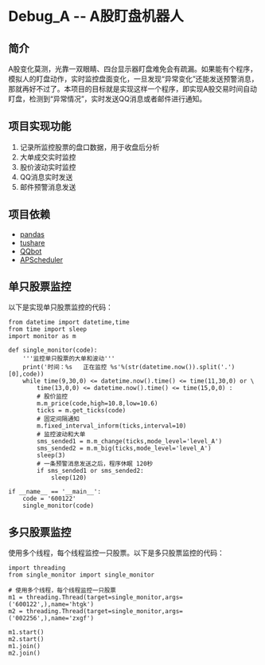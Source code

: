 # Debug_A -- A股盯盘机器人

## 简介

A股变化莫测，光靠一双眼睛、四台显示器盯盘难免会有疏漏。如果能有个程序，
模拟人的盯盘动作，实时监控盘面变化，一旦发现“异常变化”还能发送预警消息，
那就再好不过了。本项目的目标就是实现这样一个程序，即实现A股交易时间自动
盯盘，检测到“异常情况”，实时发送QQ消息或者邮件进行通知。

## 项目实现功能

1. 记录所监控股票的盘口数据，用于收盘后分析
2. 大单成交实时监控
3. 股价波动实时监控
4. QQ消息实时发送
5. 邮件预警消息发送

## 项目依赖

- [pandas](http://pandas.pydata.org/)
- [tushare](https://github.com/waditu/tushare)
- [QQbot](https://github.com/pandolia/qqbot)
- [APScheduler](http://apscheduler.readthedocs.io/en/latest/)

## 单只股票监控
以下是实现单只股票监控的代码：
	
	from datetime import datetime,time
	from time import sleep
	import monitor as m

	def single_monitor(code):
	    '''监控单只股票的大单和波动'''
	    print('时间：%s   正在监控 %s'%(str(datetime.now()).split('.')[0],code))
	    while time(9,30,0) <= datetime.now().time() <= time(11,30,0) or \
	        time(13,0,0) <= datetime.now().time() <= time(15,0,0) :
	        # 股价监控
	        m.m_price(code,high=10.8,low=10.6)
	        ticks = m.get_ticks(code)
	        # 固定间隔通知
	        m.fixed_interval_inform(ticks,interval=10)
	        # 监控波动和大单
	        sms_sended1 = m.m_change(ticks,mode_level='level_A')
	        sms_sended2 = m.m_big(ticks,mode_level='level_A')
	        sleep(3)
	        # 一条预警消息发送之后，程序休眠 120秒
	        if sms_sended1 or sms_sended2:
	            sleep(120)
	        
	if __name__ == '__main__':
		code = '600122'
		single_monitor(code)


## 多只股票监控
使用多个线程，每个线程监控一只股票。以下是多只股票监控的代码：

	import threading
	from single_monitor import single_monitor

	# 使用多个线程，每个线程监控一只股票
	m1 = threading.Thread(target=single_monitor,args=('600122',),name='htgk')
	m2 = threading.Thread(target=single_monitor,args=('002256',),name='zxgf')

	m1.start()
	m2.start()
	m1.join()
	m2.join()
